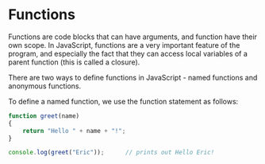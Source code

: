 # Functions

Functions are code blocks that can have arguments, and function have their own scope. In JavaScript, functions are a very important feature of the program, and especially the fact that they can access local variables of a parent function (this is called a closure).

There are two ways to define functions in JavaScript - named functions and anonymous functions.

To define a named function, we use the function statement as follows:

```JavaScript
function greet(name)
{
    return "Hello " + name + "!";
}

console.log(greet("Eric"));      // prints out Hello Eric!
```